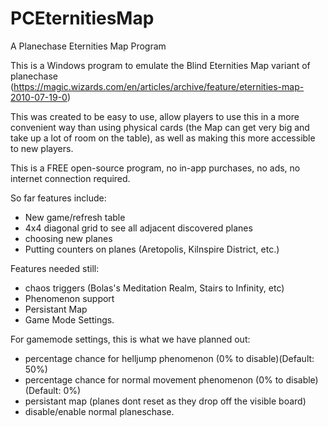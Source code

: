 # PCEternitiesMap
 A Planechase Eternities Map Program

This is a Windows program to emulate the Blind Eternities Map variant of planechase (https://magic.wizards.com/en/articles/archive/feature/eternities-map-2010-07-19-0)

This was created to be easy to use, allow players to use this in a more convenient way than using physical cards (the Map can get very big and take up a lot of room on the table), as well as making this more accessible to new players.

This is a FREE open-source program, no in-app purchases, no ads, no internet connection required.

So far features include:

* New game/refresh table
* 4x4 diagonal grid to see all adjacent discovered planes
* choosing new planes
* Putting counters on planes (Aretopolis, Kilnspire District, etc.)

Features needed still:

* chaos triggers (Bolas's Meditation Realm, Stairs to Infinity, etc)
* Phenomenon support
* Persistant Map
* Game Mode Settings.

For gamemode settings, this is what we have planned out:

* percentage chance for helljump phenomenon (0% to disable)(Default: 50%)
* percentage chance for normal movement phenomenon (0% to disable)(Default: 0%)
* persistant map (planes dont reset as they drop off the visible board)
* disable/enable normal planeschase.
